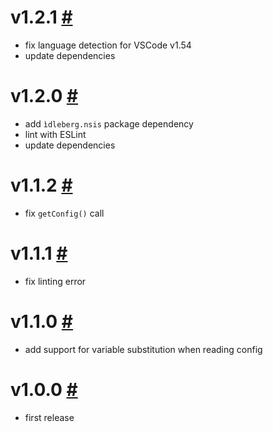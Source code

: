 # v1.2.1 [#](https://github.com/idleberg/vscode-nsl-assembler/releases/tag/v1.2.1)

- fix language detection for VSCode v1.54
- update dependencies

# v1.2.0 [#](https://github.com/idleberg/vscode-nsl-assembler/releases/tag/v1.2.0)

- add `ìdleberg.nsis` package dependency
- lint with ESLint
- update dependencies

# v1.1.2 [#](https://github.com/idleberg/vscode-nsl-assembler/releases/tag/v1.1.2)

- fix `getConfig()` call

# v1.1.1 [#](https://github.com/idleberg/vscode-nsl-assembler/releases/tag/v1.1.1)

- fix linting error

# v1.1.0 [#](https://github.com/idleberg/vscode-nsl-assembler/releases/tag/v1.1.0)

- add support for variable substitution when reading config

# v1.0.0 [#](https://github.com/idleberg/vscode-nsl-assembler/releases/tag/v1.0.0)

- first release
